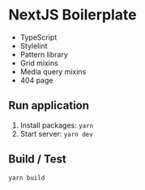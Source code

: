 # NextJS Boilerplate  
- TypeScript
- Stylelint
- Pattern library
- Grid mixins
- Media query mixins
- 404 page

## Run application
1. Install packages: `yarn`
2. Start server: `yarn dev`

## Build / Test
`yarn build`